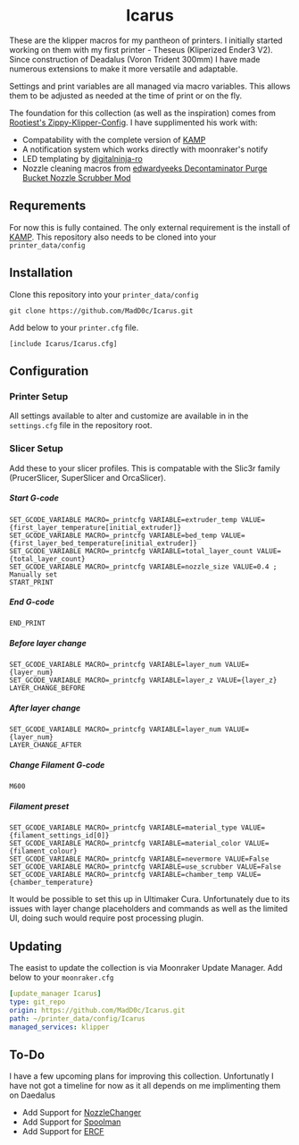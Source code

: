 <h1 align="center">
Icarus
</h1>

These are the klipper macros for my pantheon of printers. 
I initially started working on them with my first printer - Theseus (Kliperized Ender3 V2). Since construction of Deadalus (Voron Trident 300mm) I have made numerous extensions to make it more versatile and adaptable. 

Settings and print variables are all managed via macro variables. This allows them to be adjusted as needed at the time of print or on the fly.

The foundation for this collection (as well as the inspiration) comes from [Rootiest's Zippy-Klipper-Config](https://github.com/rootiest/zippy-klipper_config). I have supplimented his work with: 
- Compatability with the complete version of [KAMP](https://github.com/kyleisah/Klipper-Adaptive-Meshing-Purging)
- A notification system which works directly with moonraker's notify
- LED templating by [digitalninja-ro](https://github.com/digitalninja-ro/klipper-neopixel)
- Nozzle cleaning macros from [edwardyeeks Decontaminator Purge Bucket Nozzle Scrubber Mod](https://github.com/VoronDesign/VoronUsers/tree/master/orphaned_mods/printer_mods/edwardyeeks/Decontaminator_Purge_Bucket_%26_Nozzle_Scrubber)

## Requrements
For now this is fully contained.
The only external requirement is the install of [KAMP](https://github.com/kyleisah/Klipper-Adaptive-Meshing-Purging). This repository also needs to be cloned into your `printer_data/config`

## Installation
Clone this repository into your `printer_data/config`
```
git clone https://github.com/MadD0c/Icarus.git
```
Add below to your `printer.cfg` file.
```
[include Icarus/Icarus.cfg]
```
## Configuration
### Printer Setup
All settings available to alter and customize are available in in the `settings.cfg` file in the repository root.
### Slicer Setup
Add these to your slicer profiles. This is compatable with the Slic3r family (PrucerSlicer, SuperSlicer and OrcaSlicer).
##### Start G-code
```
SET_GCODE_VARIABLE MACRO=_printcfg VARIABLE=extruder_temp VALUE={first_layer_temperature[initial_extruder]}
SET_GCODE_VARIABLE MACRO=_printcfg VARIABLE=bed_temp VALUE={first_layer_bed_temperature[initial_extruder]}
SET_GCODE_VARIABLE MACRO=_printcfg VARIABLE=total_layer_count VALUE={total_layer_count}
SET_GCODE_VARIABLE MACRO=_printcfg VARIABLE=nozzle_size VALUE=0.4 ; Manually set 
START_PRINT
```
##### End G-code
```
END_PRINT
```
##### Before layer change
```
SET_GCODE_VARIABLE MACRO=_printcfg VARIABLE=layer_num VALUE={layer_num}
SET_GCODE_VARIABLE MACRO=_printcfg VARIABLE=layer_z VALUE={layer_z}
LAYER_CHANGE_BEFORE
```
##### After layer change
```
SET_GCODE_VARIABLE MACRO=_printcfg VARIABLE=layer_num VALUE={layer_num}
LAYER_CHANGE_AFTER
```
##### Change Filament G-code
```
M600
```
##### Filament preset
```
SET_GCODE_VARIABLE MACRO=_printcfg VARIABLE=material_type VALUE={filament_settings_id[0]}
SET_GCODE_VARIABLE MACRO=_printcfg VARIABLE=material_color VALUE={filament_colour}
SET_GCODE_VARIABLE MACRO=_printcfg VARIABLE=nevermore VALUE=False
SET_GCODE_VARIABLE MACRO=_printcfg VARIABLE=use_scrubber VALUE=False
SET_GCODE_VARIABLE MACRO=_printcfg VARIABLE=chamber_temp VALUE={chamber_temperature}
```
It would be possible to set this up in Ultimaker Cura. Unfortunately due to its issues with layer change placeholders and commands as well as the limited UI, doing such would require post processing plugin.
## Updating
The easist to update the collection is via Moonraker Update Manager. Add below to your `moonraker.cfg`
```yaml
[update_manager Icarus]
type: git_repo
origin: https://github.com/MadD0c/Icarus.git
path: ~/printer_data/config/Icarus
managed_services: klipper
```

## To-Do
I have a few upcoming plans for improving this collection. Unfortunatly I have not got a timeline for now as it all depends on me implimenting them on Daedalus
- Add Support for [NozzleChanger](https://github.com/garethky/change-nozzle-klipper-extra)
- Add Support for [Spoolman](https://github.com/Donkie/Spoolman)
- Add Support for [ERCF](https://github.com/EtteGit/EnragedRabbitProject)